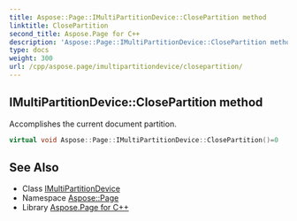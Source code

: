 ```yaml
---
title: Aspose::Page::IMultiPartitionDevice::ClosePartition method
linktitle: ClosePartition
second_title: Aspose.Page for C++
description: 'Aspose::Page::IMultiPartitionDevice::ClosePartition method. Accomplishes the current document partition in C++.'
type: docs
weight: 300
url: /cpp/aspose.page/imultipartitiondevice/closepartition/
---
```

## IMultiPartitionDevice::ClosePartition method


Accomplishes the current document partition.

```cpp
virtual void Aspose::Page::IMultiPartitionDevice::ClosePartition()=0
```

## See Also

* Class [IMultiPartitionDevice](../)
* Namespace [Aspose::Page](../../)
* Library [Aspose.Page for C++](../../../)
